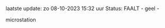 laatste update: 
zo 08-10-2023 15:32   uur 
Status: FAALT - geel - 
<div class="service Y">microstation</div>
